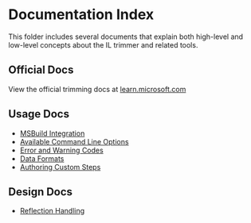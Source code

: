 # Documentation Index

This folder includes several documents that explain both high-level and low-level concepts about the IL trimmer and related tools.

## Official Docs
View the official trimming docs at [learn.microsoft.com](https://learn.microsoft.com/dotnet/core/deploying/trimming/trim-self-contained)

## Usage Docs
- [MSBuild Integration](illink-tasks.md)
- [Available Command Line Options](illink-options.md)
- [Error and Warning Codes](error-codes.md)
- [Data Formats](data-formats.md)
- [Authoring Custom Steps](custom-steps.md)

## Design Docs
- [Reflection Handling](/docs/design/tools/illink/reflection-flow.md)
